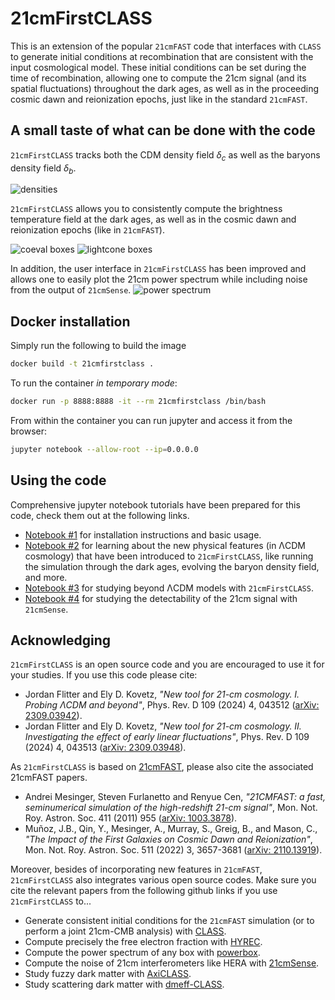 # 21cmFirstCLASS
This is an extension of the popular `21cmFAST` code that interfaces with `CLASS` to generate initial conditions at recombination that are consistent with the input cosmological model. These initial conditions can be set during the time of recombination, allowing one to compute the 21cm signal (and its spatial fluctuations) throughout the dark ages, as well as in the proceeding cosmic dawn and reionization epochs, just like in the standard `21cmFAST`.

## A small taste of what can be done with the code
`21cmFirstCLASS` tracks both the CDM density field $\delta_c$ as well as the baryons density field $\delta_b$.

![densities](https://github.com/jordanflitter/21cmFirstCLASS/blob/main/images/densities.png)

`21cmFirstCLASS` allows you to consistently compute the brightness temperature field at the dark ages, as well as in the cosmic dawn and reionization epochs (like in `21cmFAST`).

![coeval boxes](https://github.com/jordanflitter/21cmFirstCLASS/blob/main/images/coeval_boxes.png)
![lightcone boxes](https://github.com/jordanflitter/21cmFirstCLASS/blob/main/images/lightcone_boxes.png)

In addition, the user interface in `21cmFirstCLASS` has been improved and allows one to easily plot the 21cm power spectrum while including noise from the output of `21cmSense`.
![power spectrum](https://github.com/jordanflitter/21cmFirstCLASS/blob/main/images/power_spectrum.png)

## Docker installation
Simply run the following to build the image
```bash
docker build -t 21cmfirstclass .
```

To run the container *in temporary mode*:
```bash
docker run -p 8888:8888 -it --rm 21cmfirstclass /bin/bash
```

From within the container you can run jupyter and access it from the browser:
```bash
jupyter notebook --allow-root --ip=0.0.0.0
```

## Using the code
Comprehensive jupyter notebook tutorials have been prepared for this code, check them out at the following links.
* [Notebook #1](https://github.com/jordanflitter/21cmFirstCLASS/blob/main/Tutorial%20(Jupyter%20notebooks)/notebook_1.ipynb) for installation instructions and basic usage.
* [Notebook #2](https://github.com/jordanflitter/21cmFirstCLASS/blob/main/Tutorial%20(Jupyter%20notebooks)/notebook_2.ipynb) for learning about the new physical features (in &Lambda;CDM cosmology) that have been introduced to `21cmFirstCLASS`, like running the simulation through the dark ages, evolving the baryon density field, and more.
* [Notebook #3](https://github.com/jordanflitter/21cmFirstCLASS/blob/main/Tutorial%20(Jupyter%20notebooks)/notebook_3.ipynb) for studying beyond &Lambda;CDM models with `21cmFirstCLASS`.
* [Notebook #4](https://github.com/jordanflitter/21cmFirstCLASS/blob/main/Tutorial%20(Jupyter%20notebooks)/notebook_4.ipynb) for studying the detectability of the 21cm signal with `21cmSense`.

## Acknowledging
`21cmFirstCLASS` is an open source code and you are encouraged to use it for your studies. If you use this code please cite:
* Jordan Flitter and Ely D. Kovetz, _"New tool for 21-cm cosmology. I. Probing &Lambda;CDM and beyond"_, Phys. Rev. D 109 (2024) 4, 043512 ([arXiv: 2309.03942](https://arxiv.org/pdf/2309.03942)).
* Jordan Flitter and Ely D. Kovetz, _"New tool for 21-cm cosmology. II. Investigating the effect of early linear fluctuations"_, Phys. Rev. D 109 (2024) 4, 043513 ([arXiv: 2309.03948](https://arxiv.org/pdf/2309.03948)).

As `21cmFirstCLASS` is based on [21cmFAST](https://github.com/21cmfast/21cmFAST/tree/master), please also cite the associated 21cmFAST papers.
* Andrei Mesinger, Steven Furlanetto and Renyue Cen, _"21CMFAST: a fast, seminumerical simulation of the high-redshift 21-cm signal"_, Mon. Not. Roy. Astron. Soc. 411 (2011) 955 ([arXiv: 1003.3878](https://arxiv.org/pdf/1003.3878)).
* Muñoz, J.B., Qin, Y., Mesinger, A., Murray, S., Greig, B., and Mason, C., _"The Impact of the First Galaxies on Cosmic Dawn and Reionization"_, Mon. Not. Roy. Astron. Soc. 511 (2022) 3, 3657-3681 ([arXiv: 2110.13919](https://arxiv.org/pdf/2110.13919)).

Moreover, besides of incorporating new features in `21cmFAST`, `21cmFirstCLASS` also integrates various open source codes. Make sure you cite the relevant papers from the following github links if you use `21cmFirstCLASS` to...
* Generate consistent initial conditions for the `21cmFAST` simulation (or to perform a joint 21cm-CMB analysis) with [CLASS](https://github.com/lesgourg/class_public).
* Compute precisely the free electron fraction with [HYREC](https://github.com/nanoomlee/HYREC-2).
* Compute the power spectrum of any box with [powerbox](https://github.com/steven-murray/powerbox).
* Compute the noise of 21cm interferometers like HERA with [21cmSense](https://github.com/rasg-affiliates/21cmSense).
* Study fuzzy dark matter with [AxiCLASS](https://github.com/PoulinV/AxiCLASS).
* Study scattering dark matter with [dmeff-CLASS](https://github.com/kboddy/class_public/tree/dmeff).
